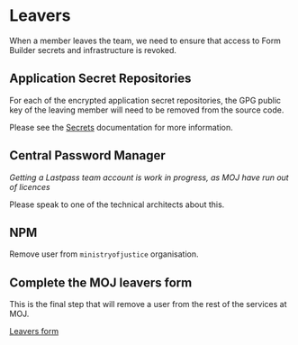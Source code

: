 # Leavers

When a member leaves the team, we need to ensure that access to Form Builder secrets and infrastructure is revoked.

## Application Secret Repositories

For each of the encrypted application secret repositories, the GPG public key of the leaving member will need to be removed from the source code.

Please see the [Secrets](../secrets/secrets.md) documentation for more information.

## Central Password Manager

*Getting a Lastpass team account is work in progress, as MOJ have run out of licences*

Please speak to one of the technical architects about this.

## NPM

Remove user from `ministryofjustice` organisation.

## Complete the MOJ leavers form

This is the final step that will remove a user from the rest of the services at MOJ.

[Leavers form](https://moj-leavers-form-production.apps.cloud-platform-live-0.k8s.integration.dsd.io/)
